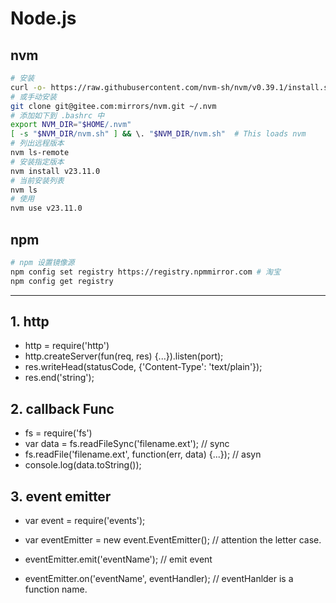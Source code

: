 # Node.js

## nvm

```sh
# 安装
curl -o- https://raw.githubusercontent.com/nvm-sh/nvm/v0.39.1/install.sh | bash
# 或手动安装
git clone git@gitee.com:mirrors/nvm.git ~/.nvm
# 添加如下到 .bashrc 中
export NVM_DIR="$HOME/.nvm"
[ -s "$NVM_DIR/nvm.sh" ] && \. "$NVM_DIR/nvm.sh"  # This loads nvm
# 列出远程版本
nvm ls-remote
# 安装指定版本
nvm install v23.11.0
# 当前安装列表
nvm ls
# 使用
nvm use v23.11.0
```

## npm

```sh
# npm 设置镜像源
npm config set registry https://registry.npmmirror.com # 淘宝
npm config get registry
```

---

## 1. http

- http = require('http')
- http.createServer(fun(req, res) {...}).listen(port);
- res.writeHead(statusCode, {'Content-Type': 'text/plain'});
- res.end('string');

## 2. callback Func

- fs = require('fs')
- var data = fs.readFileSync('filename.ext'); // sync
- fs.readFile('filename.ext', function(err, data) {...});  // asyn
- console.log(data.toString());

## 3. event emitter

- var event = require('events');
- var eventEmitter = new event.EventEmitter();  // attention the letter case.

- eventEmitter.emit('eventName');  // emit event
- eventEmitter.on('eventName', eventHandler); // eventHanlder is a function name.

